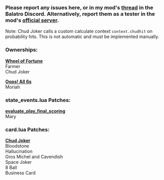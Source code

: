 ### Please report any issues here, or in my mod's [thread](https://discord.com/channels/1116389027176787968/1335324781528092672) in the Balatro Discord. Alternatively, report them as a tester in the mod's [official server](https://discord.gg/QwJtrdy4xS).


Note: Chud Joker calls a custom calculate context `context.chudhit` on probability hits. This is not automatic and must be implemented manually.

### Ownerships:
<ins>**Wheel of Fortune**</ins>\
Farmer\
Chud Joker

<ins>**Oops! All 6s**</ins>\
Moriah

### state_events.lua Patches:
<ins>**evaluate_play_final_scoring**</ins>\
Mary

### card.lua Patches:
<ins>**Chud Joker**</ins>\
Bloodstone\
Hallucination\
Gros Michel and Cavendish\
Space Joker\
8 Ball\
Business Card